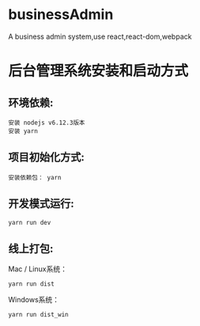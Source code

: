 # businessAdmin
A business admin system,use react,react-dom,webpack

# 后台管理系统安装和启动方式

## 环境依赖:
```
安装 nodejs v6.12.3版本
安装 yarn
```

## 项目初始化方式:
```
安装依赖包： yarn
```

## 开发模式运行:
```
yarn run dev
```

## 线上打包:
Mac / Linux系统：
```
yarn run dist
```
Windows系统：
```
yarn run dist_win
```
